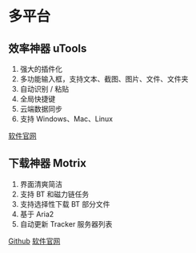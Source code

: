# 多平台

## 效率神器 uTools

1. 强大的插件化
2. 多功能输入框，支持文本、截图、图片、文件、文件夹
3. 自动识别 / 粘贴
4. 全局快捷键
5. 云端数据同步
6. 支持 Windows、Mac、Linux

[软件官网](https://u.tools/)

## 下载神器 Motrix

1. 界面清爽简洁
2. 支持 BT 和磁力链任务
3. 支持选择性下载 BT 部分文件
4. 基于 Aria2
5. 自动更新 Tracker 服务器列表

[Github](https://github.com/agalwood/Motrix)
[软件官网](https://motrix.app/zh-CN)
